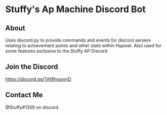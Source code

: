 # Stuffy's Ap Machine Discord Bot
## About
Uses discord.py to provide commands and events for discord servers relating to achievement points and other stats within Hypixel.
Also used for some features exclusive to the Stuffy AP Discord

## Join the Discord
https://discord.gg/TAf8hvaymD

## Contact Me
@Stuffy#1359 on discord.
